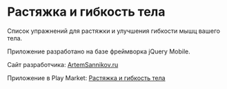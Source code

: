 # Растяжка и гибкость тела

Список упражнений для растяжки и улучшения гибкости мышц вашего тела.

Приложение разработано на базе фреймворка jQuery Mobile.

Сайт разработчика: [ArtemSannikov.ru](http://artemsannikov.ru)

Приложение в Play Market: [Растяжка и гибкость тела](https://play.google.com/store/apps/details?id=stretching.guru)